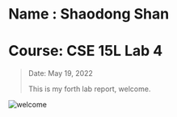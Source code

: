 # Name : Shaodong Shan
# Course: CSE 15L Lab 4
>Date: May 19, 2022
>
>This is my forth lab report, welcome.
>
![welcome](https://user-images.githubusercontent.com/103075501/162642398-9902f982-4aa5-4e33-816d-d0eba4ceace9.jpeg)
>
